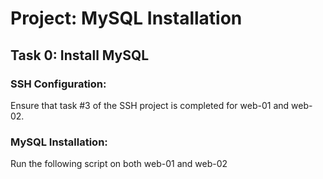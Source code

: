 # Project: MySQL Installation

## Task 0: Install MySQL

### SSH Configuration:
Ensure that task #3 of the SSH project is completed for web-01 and web-02.

### MySQL Installation:
Run the following script on both web-01 and web-02


